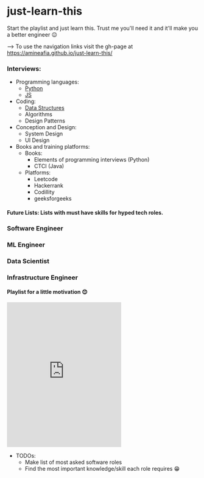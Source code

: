# just-learn-this
Start the playlist and just learn this. Trust me you'll need it and it'll make you a better engineer 😉

--> To use the navigation links visit the gh-page at https://amineafia.github.io/just-learn-this/

### Interviews:
- Programming languages:
	- [Python](https://github.com/AmineAfia/Py-Cracking)
	- [JS](js/es6-cheatsheet.md)
- Coding:
	- [Data Structures](data_structures/data_structure_menu.md)
	- Algorithms
	- Design Patterns
- Conception and Design:
	- System Design
	- UI Design
- Books and training platforms:
	- Books:
		- Elements of programming interviews (Python)
		- CTCI (Java)
	- Platforms:
		- Leetcode
		- Hackerrank
		- Codillity
		- geeksforgeeks

#### Future Lists: Lists with must have skills for hyped tech roles.
### Software Engineer

### ML Engineer

### Data Scientist

### Infrastructure Engineer


#### Playlist for a little motivation 😊
<iframe src="https://open.spotify.com/user/dr.avril/playlist/1IHMAPylIz7EC1nqmC86jl?si=MUX77QWfRKyjqWi30BeOrg" width="300" height="380" frameborder="0" allowtransparency="true"></iframe>

- TODOs:
	- Make list of most asked software roles
	- Find the most important knowledge/skill each role requires 😁

